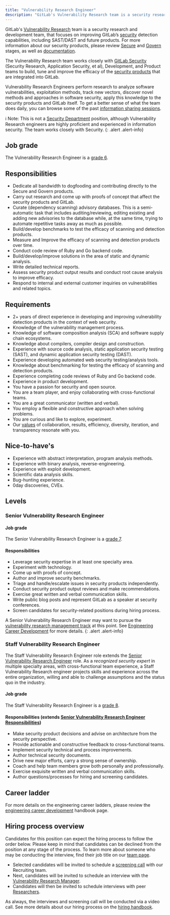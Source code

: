```yaml
---
title: "Vulnerability Research Engineer"
description: "GitLab's Vulnerability Research team is a security research and development team, that focuses on improving GitLab’s security detection capabilities, including SAST/DAST and future products."
---
```


GitLab's [Vulnerability Research](https://about.gitlab.com/handbook/engineering/development/sec/secure/vulnerability-research/)
team is a security research and development team, that focuses on improving GitLab’s
[security](https://about.gitlab.com/direction/security) detection capabilities, including
SAST/DAST and future products. For more information about our security products, please review
[Secure](https://about.gitlab.com/direction/secure/) and
[Govern](https://about.gitlab.com/direction/govern/) stages, as well as
[documentation](https://docs.gitlab.com/ee/user/application_security/).

The Vulnerability Research team works closely with [GitLab Security](https://about.gitlab.com/handbook/security/)
(Security Research, Application Security, et al), Development, and Product teams to build, tune and improve
the efficacy of the [security products](https://about.gitlab.com/direction/security/) that are
integrated into GitLab.

Vulnerability Research Engineers perform research to analyze software vulnerabilities, exploitation methods,
track new vectors, discover novel methods and approaches in software security, apply this knowledge to the
security products and GitLab itself. To get a better sense of what the team does daily, you can browse some
of the past [information sharing sessions](https://gitlab.com/gitlab-org/secure/brown-bag-sessions).

ℹ️ Note: This is not a [Security Department](https://about.gitlab.com/handbook/security/) position, although
Vulnerability Research engineers are highly proficient and experienced in information security.
The team works closely with Security.
{: .alert .alert-info}

## Job grade

The Vulnerability Research Engineer is a [grade 6](https://about.gitlab.com/handbook/total-rewards/compensation/compensation-calculator/#gitlab-job-grades).

## Responsibilities

- Dedicate all bandwidth to dogfooding and contributing directly to the Secure and Govern products.
- Carry out research and come up with proofs of concept that affect the security products and GitLab.
- Curate (dependency scanning) advisory databases. This is a semi-automatic task that includes auditing/reviewing,
editing existing and adding new advisories to the database while, at the same time, trying to automate repetitive
tasks away as much as possible.
- Build/develop benchmarks to test the efficacy of scanning and detection products.
- Measure and Improve the efficacy of scanning and detection products over time.
- Conduct code review of Ruby and Go backend code.
- Build/develop/improve solutions in the area of static and dynamic analysis.
- Write detailed technical reports.
- Assess security product output results and conduct root cause analysis to improve efficacy.
- Respond to internal and external customer inquiries on vulnerabilities and related topics.

## Requirements

- 2+ years of direct experience in developing and improving vulnerability detection products in the context of web security.
- Knowledge of the vulnerability management process.
- Knowledge of software composition analysis (SCA) and software supply chain ecosystems.
- Knowledge about compilers, compiler design and construction.
- Experience with source code analysis, static application security testing (SAST), and dynamic application security testing (DAST).
- Experience developing automated web security testing/analysis tools.
- Knowledge about benchmarking for testing the efficacy of scanning and detection products.
- Experience completing code reviews of Ruby and Go backend code.
- Experience in product development.
- You have a passion for security and open source.
- You are a team player, and enjoy collaborating with cross-functional teams.
- You are a great communicator (written and verbal).
- You employ a flexible and constructive approach when solving problems.
- You are curious and like to explore, experiment.
- Our [values](https://about.gitlab.com/handbook/values/) of collaboration, results, efficiency, diversity, iteration, and transparency resonate with you.

## Nice-to-have's

- Experience with abstract interpretation, program analysis methods.
- Experience with binary analysis, reverse-engineering.
- Experience with exploit development.
- Scientific data analysis skills.
- Bug-hunting experience.
- 0day discoveries, CVEs.

## Levels

### Senior Vulnerability Research Engineer

#### Job grade

The Senior Vulnerability Research Engineer is a [grade 7](https://about.gitlab.com/handbook/total-rewards/compensation/compensation-calculator/#gitlab-job-grades).

#### Responsibilities

- Leverage security expertise in at least one specialty area.
- Experiment with technology.
- Come up with proofs of concept.
- Author and improve security benchmarks.
- Triage and handle/escalate issues in security products independently.
- Conduct security product output reviews and make recommendations.
- Exercise great written and verbal communication skills.
- Write public blog posts and represent GitLab as a speaker at security conferences.
- Screen candidates for security-related positions during hiring process.


A Senior Vulnerability Research Engineer may want to pursue the [vulnerability research management track](/job-families/engineering/vulnerability-research-manager) at this point. See [Engineering Career Development](https://about.gitlab.com/handbook/engineering/career-development/) for more details.
{: .alert .alert-info}


### Staff Vulnerability Research Engineer

The Staff Vulnerability Research Engineer role extends the [Senior Vulnerability Research Engineer](#senior-vulnerability-research-engineer) role.
As a _recognized security expert_ in multiple specialty areas, with cross-functional team experience, a Staff Vulnerability Research engineer projects
skills and experience across the entire organization, willing and able to challenge assumptions and the status quo in the industry.

#### Job grade

The Staff Vulnerability Research Engineer is a [grade 8](https://about.gitlab.com/handbook/total-rewards/compensation/compensation-calculator/#gitlab-job-grades).

#### Responsibilities (extends [Senior Vulnerability Research Engineer Responsibilities](#responsibilities-1))

- Make security product decisions and advise on architecture from the security perspective.
- Provide actionable and constructive feedback to cross-functional teams.
- Implement security technical and process improvements.
- Author technical security documents.
- Drive new major efforts, carry a strong sense of ownership.
- Coach and help team members grow both personally and professionally.
- Exercise exquisite written and verbal communication skills.
- Author questions/processes for hiring and screening candidates.

## Career ladder

For more details on the engineering career ladders, please review the [engineering career development](https://about.gitlab.com/handbook/engineering/career-development/#roles) handbook page.

## Hiring process overview

Candidates for this position can expect the hiring process to follow the order below. Please keep in mind that candidates can be declined from the position at any stage of the process. To learn more about someone who may be conducting the interview, find their job title on our [team page](https://about.gitlab.com/company/team/).

- Selected candidates will be invited to schedule a
[screening call](https://about.gitlab.com/handbook/hiring/talent-acquisition-framework/req-overview/#screening) with our Recruiting team.
- Next, candidates will be invited to schedule an interview with the
[Vulnerability Research Manager](https://about.gitlab.com/handbook/engineering/development/sec/secure/vulnerability-research/#team-members).
- Candidates will then be invited to schedule interviews with peer
[Researchers](https://about.gitlab.com/handbook/engineering/development/sec/secure/vulnerability-research/#team-members).

As always, the interviews and screening call will be conducted via a video call.
See more details about our hiring process on the [hiring handbook](https://about.gitlab.com/handbook/hiring/).
